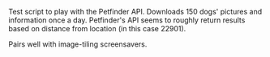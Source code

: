 Test script to play with the Petfinder API. Downloads 150 dogs' pictures and information once a day. Petfinder's API seems to roughly return results based on distance from location (in this case 22901).

Pairs well with image-tiling screensavers.
